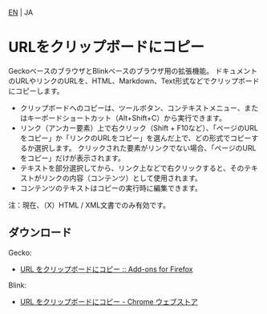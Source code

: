 [EN](./README.md) | JA

# URLをクリップボードにコピー

GeckoベースのブラウザとBlinkベースのブラウザ用の拡張機能。
ドキュメントのURLやリンクのURLを、HTML、Markdown、Text形式などでクリップボードにコピーします。

* クリップボードへのコピーは、ツールボタン、コンテキストメニュー、またはキーボードショートカット（Alt+Shift+C）から実行できます。
* リンク（アンカー要素）上で右クリック（Shift + F10など）、「ページのURLをコピー」か「リンクのURLをコピー」を選んだ上で、どの形式でコピーするか選択します。
  クリックされた要素がリンクでない場合、「ページのURLをコピー」だけが表示されます。
* テキストを部分選択してから、リンク上などで右クリックすると、そのテキストがリンクの内容（コンテンツ）として使用されます。
* コンテンツのテキストはコピーの実行時に編集できます。

注：現在、（X）HTML / XML文書でのみ有効です。

## ダウンロード

Gecko:
* [URL をクリップボードにコピー :: Add-ons for Firefox](https://addons.mozilla.org/firefox/addon/url2clipboard/ "URL をクリップボードにコピー :: Add-ons for Firefox")

Blink:
* [URL をクリップボードにコピー - Chrome ウェブストア](https://chrome.google.com/webstore/detail/copy-url-to-clipboard/miancenhdlkbmjmhlginhaaepbdnlllc "URL をクリップボードにコピー - Chrome ウェブストア")
